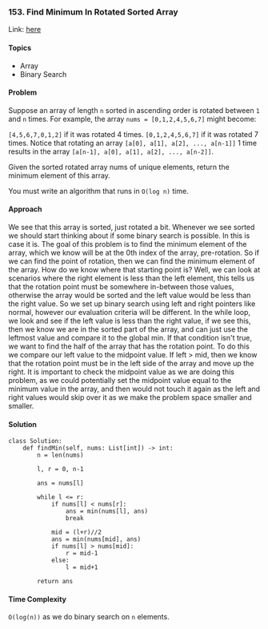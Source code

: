 ### 153. Find Minimum In Rotated Sorted Array

Link: [here](https://leetcode.com/problems/find-minimum-in-rotated-sorted-array/description/)

#### Topics
- Array
- Binary Search

#### Problem
Suppose an array of length `n` sorted in ascending order is rotated between `1` and `n` times. For example, the array `nums = [0,1,2,4,5,6,7]` might become:

`[4,5,6,7,0,1,2]` if it was rotated 4 times.
`[0,1,2,4,5,6,7]` if it was rotated 7 times.
Notice that rotating an array `[a[0], a[1], a[2], ..., a[n-1]]` 1 time results in the array `[a[n-1], a[0], a[1], a[2], ..., a[n-2]]`.

Given the sorted rotated array nums of unique elements, return the minimum element of this array.

You must write an algorithm that runs in `O(log n)` time.

#### Approach
We see that this array is sorted, just rotated a bit. Whenever we see sorted we should start thinking about if some binary search is possible. In this is case it is. The goal of this problem is to find the minimum element of the array, which we know will be at the 0th index of the array, pre-rotation. So if we can find the point of rotation, then we can find the minimum element of the array. How do we know where that starting point is? Well, we can look at scenarios where the right element is less than the left element, this tells us that the rotation point must be somewhere in-between those values, otherwise the array would be sorted and the left value would be less than the right value.
So we set up binary search using left and right pointers like normal, however our evaluation criteria will be different. In the while loop, we look and see if the left value is less than the right value, if we see this, then we know we are in the sorted part of the array, and can just use the leftmost value and compare it to the global min. If that condition isn't true, we want to find the half of the array that has the rotation point. To do this we compare our left value to the midpoint value. If left > mid, then we know that the rotation point must be in the left side of the array and move up the right.
It is important to check the midpoint value as we are doing this problem, as we could potentially set the midpoint value equal to the minimum value in the array, and then would not touch it again as the left and right values would skip over it as we make the problem space smaller and smaller. 

#### Solution
```
class Solution:
    def findMin(self, nums: List[int]) -> int:
        n = len(nums)

        l, r = 0, n-1

        ans = nums[l]

        while l <= r:
            if nums[l] < nums[r]:
                ans = min(nums[l], ans)
                break

            mid = (l+r)//2
            ans = min(nums[mid], ans)
            if nums[l] > nums[mid]:
                r = mid-1
            else:
                l = mid+1

        return ans
```

#### Time Complexity
`O(log(n))` as we do binary search on `n` elements.
